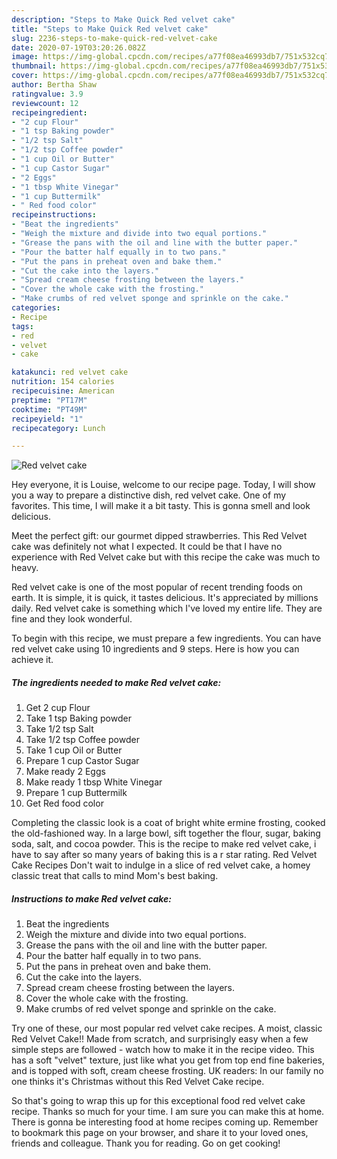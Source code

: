 ```yaml
---
description: "Steps to Make Quick Red velvet cake"
title: "Steps to Make Quick Red velvet cake"
slug: 2236-steps-to-make-quick-red-velvet-cake
date: 2020-07-19T03:20:26.082Z
image: https://img-global.cpcdn.com/recipes/a77f08ea46993db7/751x532cq70/red-velvet-cake-recipe-main-photo.jpg
thumbnail: https://img-global.cpcdn.com/recipes/a77f08ea46993db7/751x532cq70/red-velvet-cake-recipe-main-photo.jpg
cover: https://img-global.cpcdn.com/recipes/a77f08ea46993db7/751x532cq70/red-velvet-cake-recipe-main-photo.jpg
author: Bertha Shaw
ratingvalue: 3.9
reviewcount: 12
recipeingredient:
- "2 cup Flour"
- "1 tsp Baking powder"
- "1/2 tsp Salt"
- "1/2 tsp Coffee powder"
- "1 cup Oil or Butter"
- "1 cup Castor Sugar"
- "2 Eggs"
- "1 tbsp White Vinegar"
- "1 cup Buttermilk"
- " Red food color"
recipeinstructions:
- "Beat the ingredients"
- "Weigh the mixture and divide into two equal portions."
- "Grease the pans with the oil and line with the butter paper."
- "Pour the batter half equally in to two pans."
- "Put the pans in preheat oven and bake them."
- "Cut the cake into the layers."
- "Spread cream cheese frosting between the layers."
- "Cover the whole cake with the frosting."
- "Make crumbs of red velvet sponge and sprinkle on the cake."
categories:
- Recipe
tags:
- red
- velvet
- cake

katakunci: red velvet cake 
nutrition: 154 calories
recipecuisine: American
preptime: "PT17M"
cooktime: "PT49M"
recipeyield: "1"
recipecategory: Lunch

---
```



![Red velvet cake](https://img-global.cpcdn.com/recipes/a77f08ea46993db7/751x532cq70/red-velvet-cake-recipe-main-photo.jpg)

Hey everyone, it is Louise, welcome to our recipe page. Today, I will show you a way to prepare a distinctive dish, red velvet cake. One of my favorites. This time, I will make it a bit tasty. This is gonna smell and look delicious.

Meet the perfect gift: our gourmet dipped strawberries. This Red Velvet cake was definitely not what I expected. It could be that I have no experience with Red Velvet cake but with this recipe the cake was much to heavy.

Red velvet cake is one of the most popular of recent trending foods on earth. It is simple, it is quick, it tastes delicious. It's appreciated by millions daily. Red velvet cake is something which I've loved my entire life. They are fine and they look wonderful.


To begin with this recipe, we must prepare a few ingredients. You can have red velvet cake using 10 ingredients and 9 steps. Here is how you can achieve it.

<!--inarticleads1-->

##### The ingredients needed to make Red velvet cake:

1. Get 2 cup Flour
1. Take 1 tsp Baking powder
1. Take 1/2 tsp Salt
1. Take 1/2 tsp Coffee powder
1. Take 1 cup Oil or Butter
1. Prepare 1 cup Castor Sugar
1. Make ready 2 Eggs
1. Make ready 1 tbsp White Vinegar
1. Prepare 1 cup Buttermilk
1. Get  Red food color


Completing the classic look is a coat of bright white ermine frosting, cooked the old-fashioned way. In a large bowl, sift together the flour, sugar, baking soda, salt, and cocoa powder. This is the recipe to make red velvet cake, i have to say after so many years of baking this is a r star rating. Red Velvet Cake Recipes Don&#39;t wait to indulge in a slice of red velvet cake, a homey classic treat that calls to mind Mom&#39;s best baking. 

<!--inarticleads2-->

##### Instructions to make Red velvet cake:

1. Beat the ingredients
1. Weigh the mixture and divide into two equal portions.
1. Grease the pans with the oil and line with the butter paper.
1. Pour the batter half equally in to two pans.
1. Put the pans in preheat oven and bake them.
1. Cut the cake into the layers.
1. Spread cream cheese frosting between the layers.
1. Cover the whole cake with the frosting.
1. Make crumbs of red velvet sponge and sprinkle on the cake.


Try one of these, our most popular red velvet cake recipes. A moist, classic Red Velvet Cake!! Made from scratch, and surprisingly easy when a few simple steps are followed - watch how to make it in the recipe video. This has a soft &#34;velvet&#34; texture, just like what you get from top end fine bakeries, and is topped with soft, cream cheese frosting. UK readers: In our family no one thinks it&#39;s Christmas without this Red Velvet Cake recipe. 

So that's going to wrap this up for this exceptional food red velvet cake recipe. Thanks so much for your time. I am sure you can make this at home. There is gonna be interesting food at home recipes coming up. Remember to bookmark this page on your browser, and share it to your loved ones, friends and colleague. Thank you for reading. Go on get cooking!
